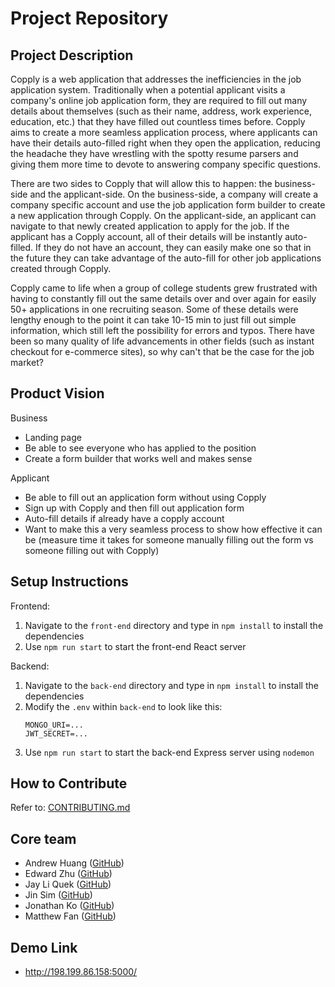 # Project Repository

## Project Description

Copply is a web application that addresses the inefficiencies in the job application system. Traditionally when a potential applicant visits a company's online job application form, they are required to fill out many details about themselves (such as their name, address, work experience, education, etc.) that they have filled out countless times before. Copply aims to create a more seamless application process, where applicants can have their details auto-filled right when they open the application, reducing the headache they have wrestling with the spotty resume parsers and giving them more time to devote to answering company specific questions.

There are two sides to Copply that will allow this to happen: the business-side and the applicant-side. On the business-side, a company will create a company specific account and use the job application form builder to create a new application through Copply. On the applicant-side, an applicant can navigate to that newly created application to apply for the job. If the applicant has a Copply account, all of their details will be instantly auto-filled. If they do not have an account, they can easily make one so that in the future they can take advantage of the auto-fill for other job applications created through Copply.

Copply came to life when a group of college students grew frustrated with having to constantly fill out the same details over and over again for easily 50+ applications in one recruiting season. Some of these details were lengthy enough to the point it can take 10-15 min to just fill out simple information, which still left the possibility for errors and typos. There have been so many quality of life advancements in other fields (such as instant checkout for e-commerce sites), so why can't that be the case for the job market?

## Product Vision

Business
- Landing page
- Be able to see everyone who has applied to the position
- Create a form builder that works well and makes sense

Applicant
- Be able to fill out an application form without using Copply
- Sign up with Copply and then fill out application form
- Auto-fill details if already have a copply account
- Want to make this a very seamless process to show how effective it can be
(measure time it takes for someone manually filling out the form vs someone filling out with Copply)

## Setup Instructions
Frontend:
1. Navigate to the `front-end` directory and type in `npm install` to install the dependencies
1. Use `npm run start` to start the front-end React server

Backend:
1. Navigate to the `back-end` directory and type in `npm install` to install the dependencies
1. Modify the `.env` within `back-end` to look like this:
    ```
    MONGO_URI=...
    JWT_SECRET=...
    ```
1. Use `npm run start` to start the back-end Express server using `nodemon`


## How to Contribute
Refer to: [CONTRIBUTING.md](./CONTRIBUTING.md)

## Core team
- Andrew Huang ([GitHub](https://github.com/ando-huang))
- Edward Zhu ([GitHub](https://github.com/EddieSource))
- Jay Li Quek ([GitHub](https://github.com/jayliquek))
- Jin Sim ([GitHub](https://github.com/jinsim95))
- Jonathan Ko ([GitHub](https://github.com/jonako99))
- Matthew Fan ([GitHub](https://github.com/mattfan00))

## Demo Link
- http://198.199.86.158:5000/
